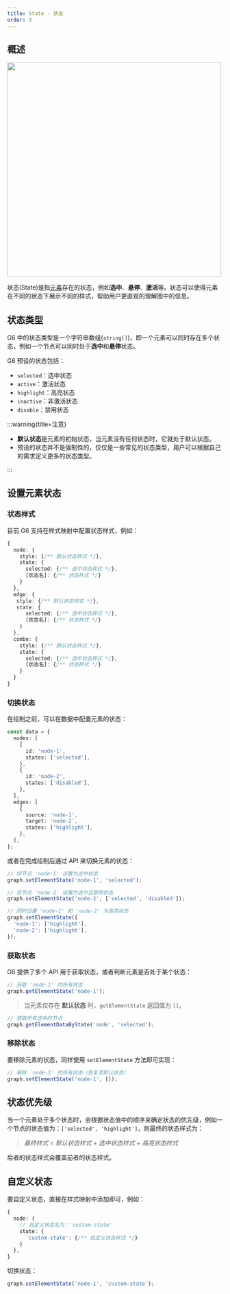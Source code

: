 ```yaml
---
title: State - 状态
order: 3
---
```


## 概述

<image width="500px" src="https://mdn.alipayobjects.com/huamei_qa8qxu/afts/img/A*yVbORYybrDQAAAAAAAAAAAAADmJ7AQ/original" />

状态(State)是指<u>元素</u>存在的状态，例如**选中**、**悬停**、**激活**等。状态可以使得元素在不同的状态下展示不同的样式，帮助用户更直观的理解图中的信息。

## 状态类型

G6 中的状态类型是一个字符串数组(`string[]`)，即一个元素可以同时存在多个状态，例如一个节点可以同时处于**选中**和**悬停**状态。

G6 预设的状态包括：

- `selected`：选中状态
- `active`：激活状态
- `highlight`：高亮状态
- `inactive`：非激活状态
- `disable`：禁用状态

:::warning{title=注意}

- **默认状态**是元素的初始状态，当元素没有任何状态时，它就处于默认状态。
- 预设的状态并不是强制性的，仅仅是一些常见的状态类型，用户可以根据自己的需求定义更多的状态类型。

:::

## 设置元素状态

### 状态样式

目前 G6 支持在样式映射中配置状态样式，例如：

```typescript
{
  node: {
    style: {/** 默认状态样式 */},
    state: {
      selected: {/** 选中状态样式 */},
      [状态名]: {/** 状态样式 */}
    }
  },
  edge: {
   style: {/** 默认状态样式 */},
   state: {
      selected: {/** 选中状态样式 */},
      [状态名]: {/** 状态样式 */}
    }
  },
  combo: {
    style: {/** 默认状态样式 */},
    state: {
      selected: {/** 选中状态样式 */},
      [状态名]: {/** 状态样式 */}
    }
  }
}
```

### 切换状态

在绘制之前，可以在数据中配置元素的状态：

```typescript
const data = {
  nodes: [
    {
      id: 'node-1',
      states: ['selected'],
    },
    {
      id: 'node-2',
      states: ['disabled'],
    },
  ],
  edges: [
    {
      source: 'node-1',
      target: 'node-2',
      states: ['highlight'],
    },
  ],
};
```

或者在完成绘制后通过 API 来切换元素的状态：

```typescript
// 将节点 'node-1' 设置为选中状态
graph.setElementState('node-1', 'selected');

// 将节点 'node-2' 设置为选中且禁用状态
graph.setElementState('node-2', ['selected', 'disabled']);

// 同时设置 'node-1' 和 'node-2' 为高亮状态
graph.setElementState({
  'node-1': ['highlight'],
  'node-2': ['highlight'],
});
```

### 获取状态

G6 提供了多个 API 用于获取状态，或者判断元素是否处于某个状态：

```typescript
// 获取 'node-1' 的所有状态
graph.getElementState('node-1');
```

> 当元素仅存在 **默认状态** 时，`getElementState` 返回值为 `[]`。

```typescript
// 获取所有选中的节点
graph.getElementDataByState('node', 'selected');
```

### 移除状态

要移除元素的状态，同样使用 `setElementState` 方法即可实现：

```typescript
// 移除 `node-1` 的所有状态（恢复至默认状态）
graph.setElementState('node-1', []);
```

## 状态优先级

当一个元素处于多个状态时，会根据状态值中的顺序来确定状态的优先级，例如一个节点的状态值为：`['selected', 'highlight']`，则最终的状态样式为：

> <i>最终样式 = 默认状态样式 + 选中状态样式 + 高亮状态样式</i>

后者的状态样式会覆盖前者的状态样式。

## 自定义状态

要自定义状态，直接在样式映射中添加即可，例如：

```typescript
{
  node: {
    // 自定义状态名为：'custom-state'
    state: {
      'custom-state': {/** 自定义状态样式 */}
    }
  },
}
```

切换状态：

```typescript
graph.setElementState('node-1', 'custom-state');
```
